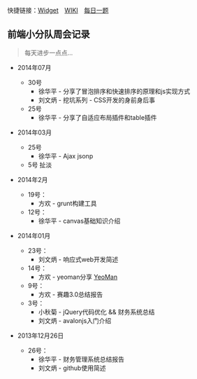 快捷链接：[Widget](http://ct-fed.github.io/widget/)　[WIKI](https://github.com/ct-fed/weekly-meeting/wiki)　[每日一题](http://url.cn/Ndt5Hq)

## 前端小分队周会记录

> 每天进步一点点...

* 2014年07月
	* 30号
		* 徐华平 - 分享了冒泡排序和快速排序的原理和js实现方式
		* 刘文炳 - 挖坑系列 - CSS开发的身前身后事
	* 25号
		* 徐华平 - 分享了自适应布局插件和table插件

* 2014年03月
	* 25号
		* 徐华平 - Ajax jsonp
	* 5号 扯淡

* 2014年2月
	* 19号：
		* 方欢 -  grunt构建工具
	* 12号：
		* 徐华平 - canvas基础知识介绍
	
* 2014年01月
	* 23号：
		* 刘文炳 - 响应式web开发简述
	* 14号：
		* 方欢 - yeoman分享 [YeoMan](http://yeoman.io/)
	* 9号：
		* 方欢 - 赛趣3.0总结报告
	* 3号：
		* 小秋菊 - jQuery代码优化 && 财务系统总结
		* 刘文炳 - avalonjs入门介绍

* 2013年12月26日
	* 26号：
		* 徐华平 - 财务管理系统总结报告
		* 刘文炳 - github使用简述
